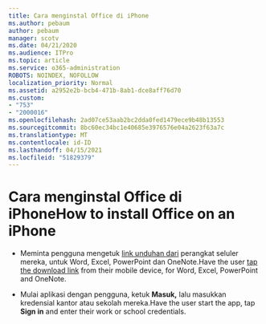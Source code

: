 ```yaml
---
title: Cara menginstal Office di iPhone
ms.author: pebaum
author: pebaum
manager: scotv
ms.date: 04/21/2020
ms.audience: ITPro
ms.topic: article
ms.service: o365-administration
ROBOTS: NOINDEX, NOFOLLOW
localization_priority: Normal
ms.assetid: a2952e2b-bcb4-471b-8ab1-dce8aff76d70
ms.custom:
- "753"
- "2000016"
ms.openlocfilehash: 2ad07ce53aab2bc2dda0fed1479ece9b48b13553
ms.sourcegitcommit: 8bc60ec34bc1e40685e3976576e04a2623f63a7c
ms.translationtype: MT
ms.contentlocale: id-ID
ms.lasthandoff: 04/15/2021
ms.locfileid: "51829379"
---
```

# <a name="how-to-install-office-on-an-iphone"></a><span data-ttu-id="0022f-102">Cara menginstal Office di iPhone</span><span class="sxs-lookup"><span data-stu-id="0022f-102">How to install Office on an iPhone</span></span>

- <span data-ttu-id="0022f-103">Meminta pengguna mengetuk [link unduhan dari](https://support.office.com/article/9df6d10c-7281-4671-8666-6ca8e339b628?wt.mc_id=Alchemy_ClientDIA) perangkat seluler mereka, untuk Word, Excel, PowerPoint dan OneNote.</span><span class="sxs-lookup"><span data-stu-id="0022f-103">Have the user [tap the download link](https://support.office.com/article/9df6d10c-7281-4671-8666-6ca8e339b628?wt.mc_id=Alchemy_ClientDIA) from their mobile device, for Word, Excel, PowerPoint and OneNote.</span></span>

- <span data-ttu-id="0022f-104">Mulai aplikasi dengan pengguna, ketuk **Masuk,** lalu masukkan kredensial kantor atau sekolah mereka.</span><span class="sxs-lookup"><span data-stu-id="0022f-104">Have the user start the app, tap **Sign in** and enter their work or school credentials.</span></span>
